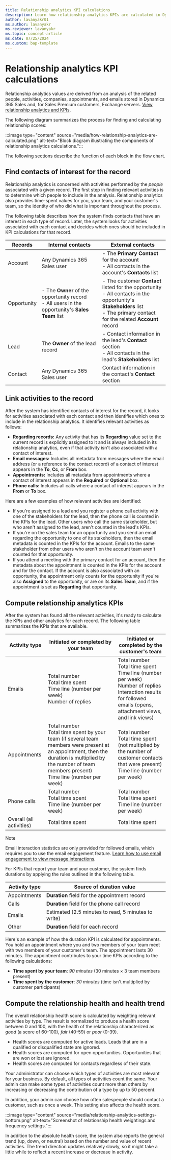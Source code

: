 ```yaml
---
title: Relationship analytics KPI calculations 
description: Learn how relationship analytics KPIs are calculated in Dynamics 365 Sales.   
author: lavanyakr01
ms.author: lavanyakr
ms.reviewer: lavanyakr
ms.topic: concept-article 
ms.date: 07/25/2024
ms.custom: bap-template
---
```


# Relationship analytics KPI calculations

Relationship analytics values are derived from an analysis of the related people, activities, companies, appointments, and emails stored in Dynamics 365 Sales and, for Sales Premium customers, Exchange servers. [View relationship analytics and KPIs](relationship-analytics.md).

The following diagram summarizes the process for finding and calculating relationship scores:

:::image type="content" source="media/how-relationship-analytics-are-calculated.png" alt-text="Block diagram illustrating the components of relationship analytics calculations.":::

The following sections describe the function of each block in the flow chart.  

## Find contacts of interest for the record

Relationship analytics is concerned with activities performed by the *people* associated with a given record. The first step in finding relevant activities is to determine which people to include in the analysis. Relationship analytics also provides time-spent values for you, your team, and your customer's team, so the identity of who did what is important throughout the process.  

The following table describes how the system finds contacts that have an interest in each type of record. Later, the system looks for activities associated with each contact and decides which ones should be included in KPI calculations for that record.  

| Records | Internal contacts | External contacts |
|----------|--------------------|--------------------|
| Account | Any Dynamics 365 Sales user | - The **Primary Contact** for the account<br/>- All contacts in the account's **Contacts** list |
| Opportunity | - The **Owner** of the opportunity record<br/>- All users in the opportunity's **Sales Team** list | - The customer **Contact** listed for the opportunity<br/>- All contacts in the opportunity's **Stakeholders** list<br/>- The primary contact for the related **Account** record |
| Lead  | The **Owner** of the lead record | - Contact information in the lead's **Contact** section<br/>- All contacts in the lead's **Stakeholders** list |
| Contact | Any Dynamics 365 Sales user | Contact information in the contact's **Contact** section |

## Link activities to the record

After the system has identified contacts of interest for the record, it looks for activities associated with each contact and then identifies which ones to include in the relationship analytics. It identifies relevant activities as follows:  

- **Regarding records:** Any activity that has its **Regarding** value set to the current record is explicitly assigned to it and is always included in its relationship analytics, even if that activity isn't also associated with a contact of interest.  
- **Email messages:** Includes all metadata from messages where the email address (or a reference to the contact record) of a contact of interest appears in the **To**, **Cc**, or **From** box.  
- **Appointments:** Includes all metadata from appointments where a contact of interest appears in the **Required** or **Optional** box.  
- **Phone calls:** Includes all calls where a contact of interest appears in the **From** or **To** box.  

Here are a few examples of how relevant activities are identified:  

- If you're assigned to a lead and you register a phone call activity with one of the stakeholders for the lead, then the phone call is counted in the KPIs for the lead. Other users who call the same stakeholder, but who aren't assigned to the lead, aren't counted in the lead's KPIs.  
- If you're on the sales team for an opportunity and you send an email regarding the opportunity to one of its stakeholders, then the email metadata is counted in the KPIs for the account. Emails to the same stakeholder from other users who aren't on the account team aren't counted for that opportunity.  
- If you attend a meeting with the primary contact for an account, then the metadata about the appointment is counted in the KPIs for the account and for the contact. If the account is also associated with an opportunity, the appointment only counts for the opportunity if you're also **Assigned** to the opportunity, or are on its **Sales Team**, and if the appointment is set as **Regarding** that opportunity.

## Compute relationship analytics KPIs

After the system has found all the relevant activities, it's ready to calculate the KPIs and other analytics for each record. The following table summarizes the KPIs that are available.

| Activity type | Initiated or completed by your team | Initiated or completed by the customer's team |  
|-------------|-----------------------------------------|---------------------------------------------------|  
| Emails | Total number<br/>Total time spent<br/>Time line (number per week)<br/>Number of replies | Total number<br/>Total time spent<br/>Time line (number per week)<br/>Number of replies<br/>Interaction results for followed emails (opens, attachment views, and link views) |  
| Appointments | Total number<br/>Total time spent by your team (if several team members were present at an appointment, then the duration is multiplied by the number of team members present)<br/>Time line (number per week) | Total number<br/>Total time spent (not multiplied by the number of customer contacts that were present)<br/>Time line (number per week) |  
| Phone calls | Total number<br/>Total time spent<br/>Time line (number per week) | Total number<br/>Total time spent<br/>Time line (number per week) |  
| Overall (all activities) | Total time spent | Total time spent |  

> [!NOTE]
> Email interaction statistics are only provided for followed emails, which requires you to use the email engagement feature. [Learn how to use email engagement to view message interactions](email-engagement.md).

For KPIs that report your team and your customer, the system finds durations by applying the rules outlined in the following table.

| Activity type | Source of duration value |  
|-------------------|------------------------------|  
| Appointments | **Duration** field for the appointment record |  
| Calls | **Duration** field for the phone call record |  
| Emails | Estimated (2.5 minutes to read, 5 minutes to write) |  
| Other | **Duration** field for each record |  

Here's an example of how the duration KPI is calculated for appointments. You hold an appointment where you and two members of your team meet with two members of your customer's team. The appointment lasts 30 minutes. The appointment contributes to your time KPIs according to the following calculations:

- **Time spent by your team**: *90 minutes* (30 minutes × 3 team members present)
- **Time spent by the customer**: *30 minutes* (time isn't multiplied by customer participants)

## Compute the relationship health and health trend

The overall relationship health score is calculated by weighting relevant activities by type. The result is normalized to produce a health score between 0 and 100, with the health of the relationship characterized as *good* (a score of 60-100), *fair* (40-59) or *poor* (0-39).  

- Health scores are computed for active leads. Leads that are in a qualified or disqualified state are ignored.
- Health scores are computed for open opportunities. Opportunities that are won or lost are ignored.
- Health scores are computed for contacts regardless of their state.  

Your administrator can choose which types of activities are most relevant for your business. By default, all types of activities count the same. Your admin can make some types of activities count more than others by increasing or decreasing the contribution of a type by up to 50 percent.

In addition, your admin can choose how often salespeople should contact a customer, such as once a week. This setting also affects the health score.

:::image type="content" source="media/relationship-analytics-settings-bottom.png" alt-text="Screenshot of relationship health weightings and frequency settings.":::

In addition to the absolute health score, the system also reports the general trend (up, down, or neutral) based on the number and value of recent activities. The trend direction updates relatively slowly, so it might take a little while to reflect a recent increase or decrease in activity.
